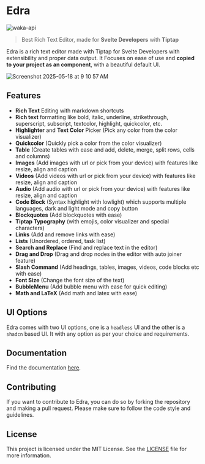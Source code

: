 # Edra

![waka-api](https://waka-api.dev-tsuzat.workers.dev/Edra)

> Best Rich Text Editor, made for **Svelte Developers** with **Tiptap**

Edra is a rich text editor made with Tiptap for Svelte Developers with extensibility and proper data output. It Focuses on ease of use and **copied to your project as an component**, with a beautiful default UI.

![Screenshot 2025-05-18 at 9 10 57 AM](https://github.com/user-attachments/assets/82030abf-1ab9-411c-aabe-fd4bc61092cf)

## Features

- **Rich Text** Editing with markdown shortcuts
- **Rich text** formatting like bold, italic, underline, strikethrough, superscript, subscript, textcolor, highlight, quickcolor, etc.
- **Highlighter** and **Text Color** Picker (Pick any color from the color visualizer)
- **Quickcolor** (Quickly pick a color from the color visualizer)
- **Table** (Create tables with ease and add, delete, merge, split rows, cells and columns)
- **Images** (Add images with url or pick from your device) with features like resize, align and caption
- **Videos** (Add videos with url or pick from your device) with features like resize, align and caption
- **Audio** (Add audio with url or pick from your device) with features like resize, align and caption
- **Code Block** (Syntax highlight with lowlight) which supports multiple languages, dark and light mode and copy button
- **Blockquotes** (Add blockquotes with ease)
- **Tiptap Typography** (with emojis, color visualizer and special characters)
- **Links** (Add and remove links with ease)
- **Lists** (Unordered, ordered, task list)
- **Search and Replace** (Find and replace text in the editor)
- **Drag and Drop** (Drag and drop nodes in the editor with auto joiner feature)
- **Slash Command** (Add headings, tables, images, videos, code blocks etc with ease)
- **Font Size** (Change the font size of the text)
- **BubbleMenu** (Add bubble menu with ease for quick editing)
- **Math and LaTeX** (Add math and latex with ease)

## UI Options

Edra comes with two UI options, one is a `headless` UI and the other is a `shadcn` based UI. It with any option as per your choice and requirements.

## Documentation

Find the documentation [here](https://edra.tsuzat.com/docs).

## Contributing

If you want to contribute to Edra, you can do so by forking the repository and making a pull request. Please make sure to follow the code style and guidelines.

## License

This project is licensed under the MIT License. See the [LICENSE](LICENSE) file for more information.
